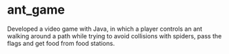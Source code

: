 # ant_game
Developed a video game with Java, in which a player controls an ant walking around a path while trying to avoid collisions with spiders, pass the flags and get food from food stations.
